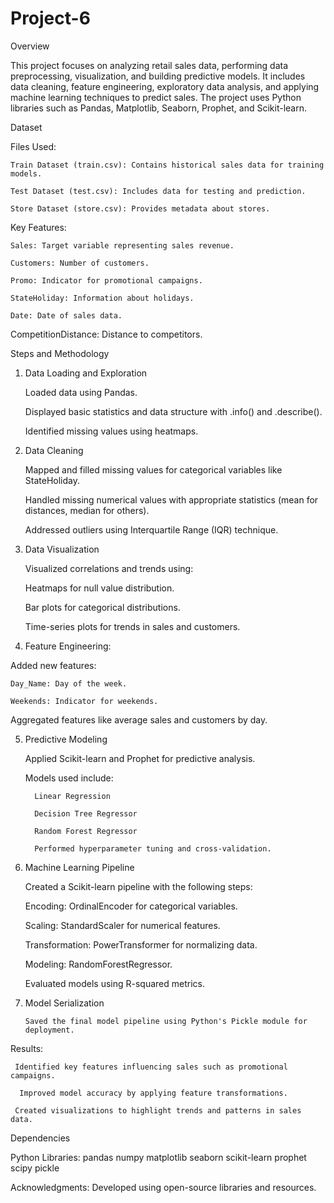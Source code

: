 # Project-6
Overview

This project focuses on analyzing retail sales data, performing data preprocessing, visualization, and building predictive models. It includes data cleaning, feature engineering, exploratory data analysis, and applying machine learning techniques to predict sales. The project uses Python libraries such as Pandas, Matplotlib, Seaborn, Prophet, and Scikit-learn.

Dataset

Files Used:

    Train Dataset (train.csv): Contains historical sales data for training models.

    Test Dataset (test.csv): Includes data for testing and prediction.

    Store Dataset (store.csv): Provides metadata about stores.

Key Features:

    Sales: Target variable representing sales revenue.

    Customers: Number of customers.

    Promo: Indicator for promotional campaigns.

    StateHoliday: Information about holidays.

    Date: Date of sales data.

CompetitionDistance: Distance to competitors.

Steps and Methodology

1. Data Loading and Exploration

     Loaded data using Pandas.

     Displayed basic statistics and data structure with .info() and .describe().

     Identified missing values using heatmaps.

2. Data Cleaning

     Mapped and filled missing values for categorical variables like StateHoliday.

     Handled missing numerical values with appropriate statistics (mean for distances, median for others).

     Addressed outliers using Interquartile Range (IQR) technique.

3. Data Visualization

     Visualized correlations and trends using:

     Heatmaps for null value distribution.

     Bar plots for categorical distributions.

     Time-series plots for trends in sales and customers.

4. Feature Engineering:

Added new features:

    Day_Name: Day of the week.

    Weekends: Indicator for weekends.

Aggregated features like average sales and customers by day.

5. Predictive Modeling

     Applied Scikit-learn and Prophet for predictive analysis.

   Models used include:

         Linear Regression

         Decision Tree Regressor

         Random Forest Regressor

         Performed hyperparameter tuning and cross-validation.

6. Machine Learning Pipeline

    Created a Scikit-learn pipeline with the following steps:

    Encoding: OrdinalEncoder for categorical variables.

    Scaling: StandardScaler for numerical features.

    Transformation: PowerTransformer for normalizing data.

    Modeling: RandomForestRegressor.

    Evaluated models using R-squared metrics.

7. Model Serialization

       Saved the final model pipeline using Python's Pickle module for deployment.

Results:

     Identified key features influencing sales such as promotional campaigns.

      Improved model accuracy by applying feature transformations.

     Created visualizations to highlight trends and patterns in sales data.

Dependencies

Python Libraries:
    pandas
    numpy
    matplotlib
    seaborn
    scikit-learn
    prophet 
    scipy 
    pickle

Acknowledgments:
     Developed using open-source libraries and resources.
